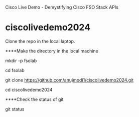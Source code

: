 Cisco Live Demo - Demystifying Cisco FSO Stack APIs

# ciscolivedemo2024

Clone the repo in the local laptop.

****Make the directory in the local machine

mkdir -p fsolab<yourname>

cd fsolab<yourname>

git clone https://github.com/anujmodi1/ciscolivedemo2024.git

cd ciscolivedemo2024

****Check the status of git

git status


